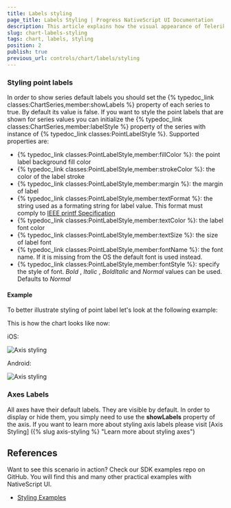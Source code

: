 ```yaml
---
title: Labels styling
page_title: Labels Styling | Progress NativeScript UI Documentation
description: This article explains how the visual appearance of Telerik Chart's labels for NativeScript can be customized.
slug: chart-labels-styling
tags: chart, labels, styling
position: 2
publish: true
previous_url: controls/chart/labels/styling
---
```


### Styling point labels
In order to show series default labels you should set the {% typedoc_link classes:ChartSeries,member:showLabels %} property of each series to true. By default its value is false. If you want to style the point labels that are shown for series values you can initialize the {% typedoc_link classes:ChartSeries,member:labelStyle %} property of the series with instance of {% typedoc_link classes:PointLabelStyle %}.
Supported properties are: 
- {% typedoc_link classes:PointLabelStyle,member:fillColor %}: the point label background fill color 
- {% typedoc_link classes:PointLabelStyle,member:strokeColor %}: the color of the label stroke
- {% typedoc_link classes:PointLabelStyle,member:margin %}: the margin of label
- {% typedoc_link classes:PointLabelStyle,member:textFormat %}: the string used as a formating string for label value. This format must comply to [IEEE printf Specification](http://pubs.opengroup.org/onlinepubs/009695399/functions/printf.html)
- {% typedoc_link classes:PointLabelStyle,member:textColor %}: the label font color
- {% typedoc_link classes:PointLabelStyle,member:textSize %}: the size of label font 
- {% typedoc_link classes:PointLabelStyle,member:fontName %}: the font name. If it is missing from the OS the default font is used instead.
- {% typedoc_link classes:PointLabelStyle,member:fontStyle %}: specify the style of font. *Bold* , *Italic* , *BoldItalic* and *Normal* values can be used. Defaults to *Normal*

#### Example

To better illustrate styling of point label let's look at the following example:

<snippet id='labels-styling'/>

This is how the chart looks like now:

iOS:

![Axis styling](images/labels_styling_ios.png "iOS")

Android:

![Axis styling](images/labels_styling_android.png "Android")

### Axes Labels

All axes have their default labels. They are visible by default. In order to display or hide them, you simply need to use the **showLabels** property of the axis. If you want to learn more about styling axis labels please visit [Axis Styling] ({% slug axis-styling %} "Learn more about styling axes")

## References
Want to see this scenario in action?
Check our SDK examples repo on GitHub. You will find this and many other practical examples with NativeScript UI.

* [Styling Examples](https://github.com/telerik/nativescript-ui-samples/tree/master/chart/app/examples/styling)